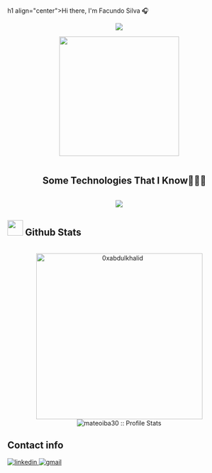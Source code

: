 h1 align="center">Hi there, I'm Facundo Silva 🎧</h1>



<p align='center'>
<img src="https://readme-typing-svg.herokuapp.com?color=%2336BCF7&size=25&center=true&vCenter=true&width=433&height=75&lines=Computer+Sciecne+Student;Cooking+Projects;Studing+at+UNLP;scroll+down">
</p>
<p align='center'>
<img src="https://media.giphy.com/media/QvpqTCiEcwtvx6wwJK/giphy.gif" width="270" height="270" frameBorder="0" class="giphy-embed" allowFullScreen></img></p>

<div id="user-content-toc">
  <ul align="center">
    <summary><h2 style="display: inline-block">Some Technologies That I Know👨🏻‍💻</h2></summary>
  </ul>
</div>
<!--tech stack icons-->
<p align="center">
  <a href="https://skillicons.dev">
    <img src="https://skillicons.dev/icons?i=java,py,sklearn,c,sqlite,prisma,linux,git,bash,ts,js,css,html,nextjs,nodejs,react,tailwind&perline=14" />
  </a>
</p>

## <img src="https://media.giphy.com/media/iY8CRBdQXODJSCERIr/giphy.gif" width="35"><b> Github Stats </b>
<br>

<div align="center">

<a href="https://github.com/mateoiba30/">
  <img src="https://github-readme-stats.vercel.app/api/top-langs?username=mateoiba30&langs_count=20&show_icons=true&locale=en&layout=compact&line_height=20&title_color=7A7ADB&icon_color=2234AE&text_color=D3D3D3&bg_color=0,000000,130F40" width="375"  alt="0xabdulkhalid"/>
</a>
<a align="center" height="100px" ><img src="https://github-readme-stats.vercel.app/api?username=mateoiba30&show_icons=true&theme=dark&title_color=7A7ADB&icon_color=2234AE&text_color=D3D3D3&bg_color=0,000000,130F40" alt="mateoiba30 :: Profile Stats"  /></a>
</div>

## Contact info

<a href="https://linkedin.com/in/mateo-agustín-ibañez-gutkin-84431526a" target="_blank">
<img src="https://img.shields.io/badge/linkedin:  mateo_ibanez-%2300acee.svg?color=405DE6&style=for-the-badge&logo=linkedin&logoColor=white" alt=linkedin style="margin-bottom: 5px;"/>
</a>

<a href="mailto:mateoiba30@gmail.com" target="_blank">
<img src=https://img.shields.io/badge/gmail-%2300acee.svg?color=EA4335&style=for-the-badge&logo=gmail&logoColor=white alt=gmail style="margin-bottom: 5px;" />


<br>
<br>
<br>
